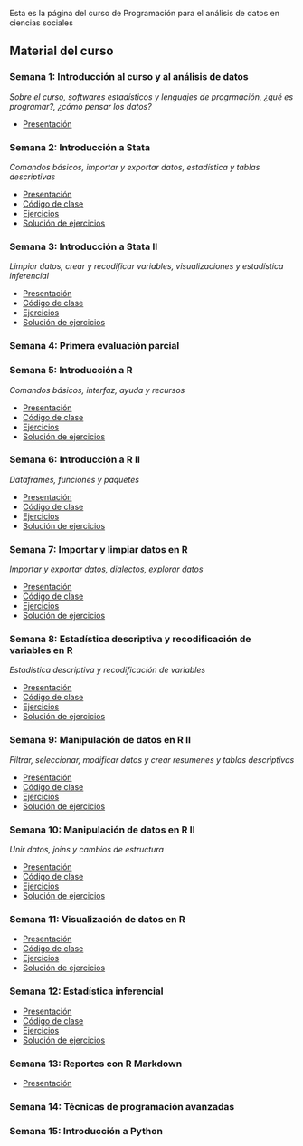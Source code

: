 
Esta es la página del curso de Programación para el análisis de datos en ciencias sociales

## Material del curso

### Semana 1: Introducción al curso y al análisis de datos
*Sobre el curso, softwares estadísticos y lenguajes de progrmación, ¿qué es programar?, ¿cómo pensar los datos?*
- [Presentación](/general/semana-1.html)

### Semana 2: Introducción a Stata
*Comandos básicos, importar y exportar datos, estadística y tablas descriptivas*
- [Presentación](/stata/semana-2.html)
- [Código de clase](/do-files/clase-semana-2.do)
- [Ejercicios](/do-files/ej-semana-2.do)
- [Solución de ejercicios](/do-files/soluciones-semana-2.do)

### Semana 3: Introducción a Stata II
*Limpiar datos, crear y recodificar variables, visualizaciones y estadística inferencial*
- [Presentación](/stata/semana-3.html)
- [Código de clase](/do-files/clase-semana-3.do)
- [Ejercicios](/do-files/ej-semana-3.do)
- [Solución de ejercicios](/do-files/soluciones-semana-3.do)

### Semana 4: Primera evaluación parcial

### Semana 5: Introducción a R
*Comandos básicos, interfaz, ayuda y recursos*
- [Presentación](/r/semana-5.html)
- [Código de clase](/scripts/semana_5_codigo.R)
- [Ejercicios](/scripts/semana_5_ej.R)
- [Solución de ejercicios](/scripts/semana_5_ej_sol.R)

### Semana 6: Introducción a R II
*Dataframes, funciones y paquetes*
- [Presentación](/r/semana-6.html)
- [Código de clase](/scripts/semana_6_codigo.R)
- [Ejercicios](/scripts/semana_6_ej.R)
- [Solución de ejercicios](/scripts/semana_6_ej_sol.R)

### Semana 7: Importar y limpiar datos en R
*Importar y exportar datos, dialectos, explorar datos*
- [Presentación](/r/semana-7.html)
- [Código de clase](/scripts/semana_7_codigo.R)
- [Ejercicios](/scripts/semana_7_ej.R)
- [Solución de ejercicios](/scripts/semana_7_ej_sol.R)

### Semana 8: Estadística descriptiva y recodificación de variables en R
*Estadística descriptiva y recodificación de variables*
- [Presentación](/r/semana-8.html)
- [Código de clase](/scripts/semana_8_codigo.R)
- [Ejercicios](/scripts/semana_8_ej.R)
- [Solución de ejercicios](/scripts/semana_8_ej_sol.R)

### Semana 9: Manipulación de datos en R II
*Filtrar, seleccionar, modificar datos y crear resumenes y tablas descriptivas*
- [Presentación](/r/semana-9.html)
- [Código de clase](/scripts/semana_9_codigo.R)
- [Ejercicios](/scripts/semana_9_ej.R)
- [Solución de ejercicios](/scripts/semana_9_ej_sol.R)

### Semana 10: Manipulación de datos en R II
*Unir datos, joins y cambios de estructura*
- [Presentación](/r/semana-10.html)
- [Código de clase](/scripts/semana_10_codigo.R)
- [Ejercicios](/scripts/semana_10_ej.R)
- [Solución de ejercicios](/scripts/semana_10_ej_sol.R)

### Semana 11: Visualización de datos en R
- [Presentación](/r/semana-11.html)
- [Código de clase](/scripts/semana_11_codigo.R)
- [Ejercicios](/scripts/semana_11_ej.R)
- [Solución de ejercicios](/scripts/semana_11_ej_sol.R)

### Semana 12: Estadística inferencial
- [Presentación](/r/semana-12.html)
- [Código de clase](/scripts/semana_12_codigo.R)
- [Ejercicios](/scripts/semana_12_ej.R)
- [Solución de ejercicios](/scripts/semana_12_ej_sol.R)

### Semana 13: Reportes con R Markdown 
- [Presentación](/r/semana-13.html)

### Semana 14: Técnicas de programación avanzadas

### Semana 15: Introducción a Python






